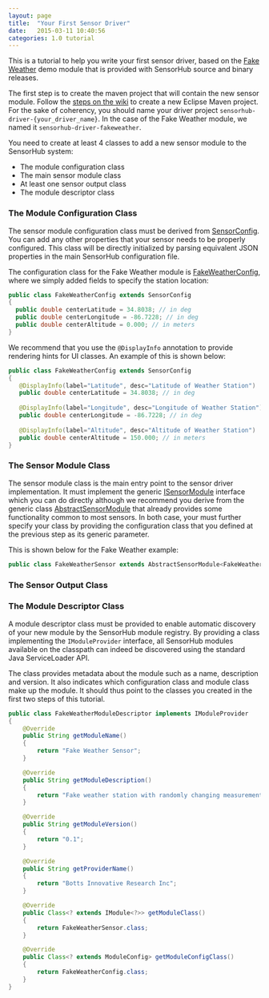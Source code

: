 ```yaml
---
layout: page
title:  "Your First Sensor Driver"
date:   2015-03-11 10:40:56
categories: 1.0 tutorial
---
```



This is a tutorial to help you write your first sensor driver, based on the [Fake Weather][] demo module that is provided with SensorHub source and binary releases.

The first step is to create the maven project that will contain the new sensor module. Follow the [steps on the wiki](https://github.com/sensiasoft/sensorhub/wiki/Adding-new-modules) to create a new Eclipse Maven project. For the sake of coherency, you should name your driver project `sensorhub-driver-{your_driver_name}`. In the case of the Fake Weather module, we named it `sensorhub-driver-fakeweather`.

You need to create at least 4 classes to add a new sensor module to the SensorHub system:
  * The module configuration class
  * The main sensor module class
  * At least one sensor output class
  * The module descriptor class

[Fake Weather]: https://github.com/sensiasoft/sensorhub/tree/master/sensorhub-driver-fakeweather/src/main/java/org/sensorhub/impl/sensor/fakeweather


### The Module Configuration Class

The sensor module configuration class must be derived from [SensorConfig][]. You can add any other properties that your sensor needs to be properly configured. This class will be directly initialized by parsing equivalent JSON properties in the main SensorHub configuration file.

The configuration class for the Fake Weather module is [FakeWeatherConfig][], where we simply added fields to specify the station location:

```java
public class FakeWeatherConfig extends SensorConfig
{
  public double centerLatitude = 34.8038; // in deg
  public double centerLongitude = -86.7228; // in deg
  public double centerAltitude = 0.000; // in meters
}
```

We recommend that you use the `@DisplayInfo` annotation to provide rendering hints for UI classes. An example of this is shown below:

```java
public class FakeWeatherConfig extends SensorConfig
{
   @DisplayInfo(label="Latitude", desc="Latitude of Weather Station")
   public double centerLatitude = 34.8038; // in deg
   
   @DisplayInfo(label="Longitude", desc="Longitude of Weather Station")
   public double centerLongitude = -86.7228; // in deg
   
   @DisplayInfo(label="Altitude", desc="Altitude of Weather Station")
   public double centerAltitude = 150.000; // in meters
}
```

[FakeWeatherConfig]: https://github.com/sensiasoft/sensorhub/blob/master/sensorhub-driver-fakeweather/src/main/java/org/sensorhub/impl/sensor/fakeweather/FakeWeatherConfig.java


### The Sensor Module Class

The sensor module class is the main entry point to the sensor driver implementation. It must implement the generic [ISensorModule][] interface which you can do directly although we recommend you derive from the generic class [AbstractSensorModule][] that already provides some functionality common to most sensors. In both case, your must further specify your class by providing the configuration class that you defined at the previous step as its generic parameter. 

This is shown below for the Fake Weather example:

```java
public class FakeWeatherSensor extends AbstractSensorModule<FakeWeatherConfig>
```


[ISensorModule]: https://github.com/sensiasoft/sensorhub/blob/master/sensorhub-core/src/main/java/org/sensorhub/api/sensor/ISensorModule.java

[AbstractSensorModule]: https://github.com/sensiasoft/sensorhub/blob/master/sensorhub-core/src/main/java/org/sensorhub/impl/sensor/AbstractSensorModule.java


### The Sensor Output Class



### The Module Descriptor Class

A module descriptor class must be provided to enable automatic discovery of your new module by the SensorHub module registry. By providing a class implementing the `IModuleProvider` interface, all SensorHub modules available on the classpath can indeed be discovered using the standard Java ServiceLoader API.

The class provides metadata about the module such as a name, description and version. It also indicates which configuration class and module class make up the module. It should thus point to the classes you created in the first two steps of this tutorial.

```java
public class FakeWeatherModuleDescriptor implements IModuleProvider
{
    @Override
    public String getModuleName()
    {
        return "Fake Weather Sensor";
    }

    @Override
    public String getModuleDescription()
    {
        return "Fake weather station with randomly changing measurements";
    }

    @Override
    public String getModuleVersion()
    {
        return "0.1";
    }

    @Override
    public String getProviderName()
    {
        return "Botts Innovative Research Inc";
    }

    @Override
    public Class<? extends IModule<?>> getModuleClass()
    {
        return FakeWeatherSensor.class;
    }

    @Override
    public Class<? extends ModuleConfig> getModuleConfigClass()
    {
        return FakeWeatherConfig.class;
    }
}
```


[SensorConfig]: https://github.com/sensiasoft/sensorhub/blob/master/sensorhub-core/src/main/java/org/sensorhub/api/sensor/SensorConfig.java
